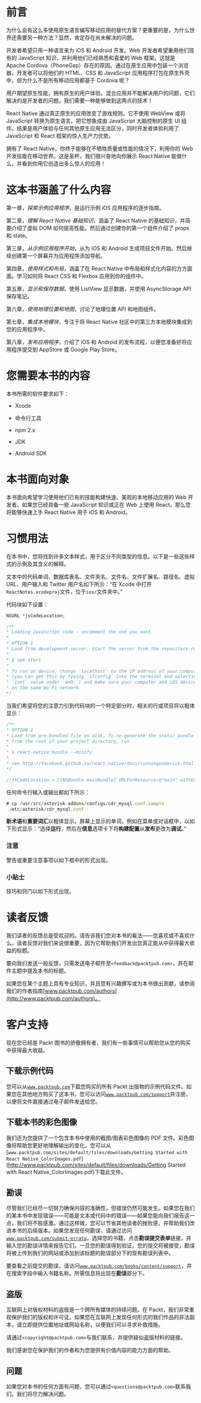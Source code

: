 # 前言

为什么会有这么多使用原生语言编写移动应用的替代方案？更重要的是，为什么世界还需要另一种方法？显然，肯定存在尚未解决的问题。

开发者希望只用一种语言来为 iOS 和 Android 开发。Web 开发者希望重用他们现有的 JavaScript 知识，并利用他们已经熟悉和喜爱的 Web 框架。这就是 Apache Cordova（PhoneGap）存在的原因。通过在原生应用中包装一个浏览器，开发者可以将他们的 HTML、CSS 和 JavaScript 应用程序打包在原生外壳中，但为什么不是所有移动应用都基于 Cordova 呢？

用户期望原生性能，拥有原生的用户体验。混合应用并不能解决用户的问题，它们解决的是开发者的问题。我们需要一种能够做到这两点的技术！

React Native 通过真正原生的应用改变了游戏规则。它不使用 WebView 或将 JavaScript 转换为原生语言。把它想象成由 JavaScript 大脑控制的原生 UI 组件。结果是用户体验与任何其他原生应用无法区分，同时开发者体验利用了 JavaScript 和 React 框架的惊人生产力优势。

拥有了 React Native，你终于能够在不牺牲质量或性能的情况下，利用你的 Web 开发技能在移动世界。这是圣杯，我们很兴奋地向你展示 React Native 能做什么，并看到你用它创造出多么惊人的应用！

# 这本书涵盖了什么内容

第一章，*探索示例应用程序*，是运行示例 iOS 应用程序的逐步指南。

第二章，*理解 React Native 基础知识*，涵盖了 React Native 的基础知识，并简要介绍了虚拟 DOM 如何提高性能。然后通过创建你的第一个组件介绍了 props 和 state。

第三章，*从示例应用程序开始*，从为 iOS 和 Android 生成项目文件开始。然后继续创建第一个屏幕并为应用程序添加导航。

第四章，*使用样式和布局*，涵盖了在 React Native 中布局和样式化内容的方方面面。学习如何将 React CSS 和 Flexbox 应用到你的组件中。

第五章，*显示和保存数据*，使用 ListView 显示数据，并使用 AsyncStorage API 保存笔记。

第六章，*使用地理位置和地图*，讨论了地理位置 API 和地图组件。

第七章，*集成本地模块*，专注于将 React Native 社区中的第三方本地模块集成到您的应用程序中。

第八章，*发布应用程序*，介绍了 iOS 和 Android 的发布流程，以便您准备好将应用程序提交到 AppStore 或 Google Play Store。

# 您需要本书的内容

本书所需的软件要求如下：

+   Xcode

+   命令行工具

+   npm 2.x

+   JDK

+   Android SDK

# 本书面向对象

本书面向希望学习使用他们已有的技能构建快速、美观的本地移动应用的 Web 开发者。如果您已经具备一些 JavaScript 知识或正在 Web 上使用 React，那么您将能够快速上手 React Native 用于 iOS 和 Android。

# 习惯用法

在本书中，您将找到许多文本样式，用于区分不同类型的信息。以下是一些这些样式的示例及其含义的解释。

文本中的代码单词、数据库表名、文件夹名、文件名、文件扩展名、路径名、虚拟 URL、用户输入和 Twitter 用户名如下所示：“在 Xcode 中打开`ReactNotes.xcodeproj`文件，位于`ios/`文件夹中。”

代码块如下设置：

```js
NSURL *jsCodeLocation;

/**
* Loading JavaScript code - uncomment the one you want.
*
* OPTION 1
* Load from development server. Start the server from the repository root:
*
* $ npm start
*
* To run on device, change `localhost` to the IP address of your computer
* (you can get this by typing `ifconfig` into the terminal and selecting the
* `inet` value under `en0:`) and make sure your computer and iOS device are
* on the same Wi-Fi network.
*/
```

当我们希望将您的注意力引到代码块的一个特定部分时，相关的行或项目将以粗体显示：

```js
/**
* OPTION 2
* Load from pre-bundled file on disk. To re-generate the static bundle
* from the root of your project directory, run
*
* $ react-native bundle --minify
*
* see http://facebook.github.io/react-native/docs/runningondevice.html
*/

//jsCodeLocation = [[NSBundle mainBundle] URLForResource:@"main" withExtension:@"jsbundle"];
```

任何命令行输入或输出都如下所示：

```js
# cp /usr/src/asterisk-addons/configs/cdr_mysql.conf.sample
 /etc/asterisk/cdr_mysql.conf

```

**新术语**和**重要词汇**以粗体显示。屏幕上显示的单词，例如在菜单或对话框中，以如下形式显示：“选择**运行**，然后在**信息**选项卡下将**构建配置**从**发布**更改为**调试**。”

### 注意

警告或重要注意事项以如下框中的形式出现。

### 小贴士

技巧和窍门以如下形式出现。

# 读者反馈

我们读者的反馈总是受欢迎的。请告诉我们您对本书的看法——您喜欢或不喜欢什么。读者反馈对我们来说很重要，因为它帮助我们开发出您真正能从中获得最大收益的标题。

要向我们发送一般反馈，只需发送电子邮件至`<feedback@packtpub.com>`，并在邮件主题中提及本书的标题。

如果您在某个主题上具有专业知识，并且您有兴趣撰写或为本书做出贡献，请参阅我们的作者指南[www.packtpub.com/authors](http://www.packtpub.com/authors)。

# 客户支持

现在您已经是 Packt 图书的骄傲拥有者，我们有一些事情可以帮助您从您的购买中获得最大收益。

## 下载示例代码

您可以从[`www.packtpub.com`](http://www.packtpub.com)下载您购买的所有 Packt 出版物的示例代码文件。如果您在其他地方购买了这本书，您可以访问[`www.packtpub.com/support`](http://www.packtpub.com/support)并注册，以便将文件直接通过电子邮件发送给您。

## 下载本书的彩色图像

我们还为您提供了一个包含本书中使用的截图/图表彩色图像的 PDF 文件。彩色图像将帮助您更好地理解输出的变化。您可以从[`www.packtpub.com/sites/default/files/downloads/Getting Started with React Native_ColorImages.pdf`](http://www.packtpub.com/sites/default/files/downloads/Getting Started with React Native_ColorImages.pdf)下载此文件。

## 勘误

尽管我们已经尽一切努力确保内容的准确性，但错误仍然可能发生。如果您在我们的某本书中发现错误——可能是文本或代码中的错误——如果您能向我们报告这一点，我们将不胜感激。通过这样做，您可以节省其他读者的挫败感，并帮助我们改进本书的后续版本。如果您发现任何勘误，请通过访问[`www.packtpub.com/submit-errata`](http://www.packtpub.com/submit-errata)，选择您的书籍，点击**勘误提交表单**链接，并输入您的勘误详情来报告它们。一旦您的勘误得到验证，您的提交将被接受，勘误将被上传到我们的网站或添加到该标题的勘误部分下的现有勘误列表中。

要查看之前提交的勘误，请访问[`www.packtpub.com/books/content/support`](https://www.packtpub.com/books/content/support)，并在搜索字段中输入书籍名称。所需信息将出现在**勘误**部分下。

## 盗版

互联网上对版权材料的盗版是一个跨所有媒体的持续问题。在 Packt，我们非常重视保护我们的版权和许可证。如果您在互联网上发现任何形式的我们作品的非法副本，请立即提供位置地址或网站名称，以便我们可以寻求补救措施。

请通过`<copyright@packtpub.com>`与我们联系，并提供疑似盗版材料的链接。

我们感谢您在保护我们的作者和为您提供有价值内容的能力方面的帮助。

## 问题

如果您对本书的任何方面有问题，您可以通过`<questions@packtpub.com>`联系我们，我们将尽力解决问题。

